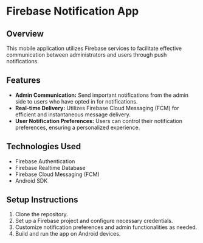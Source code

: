 # Firebase Notification App

## Overview

This mobile application utilizes Firebase services to facilitate effective communication between administrators and users through push notifications.

## Features

- **Admin Communication:** Send important notifications from the admin side to users who have opted in for notifications.
- **Real-time Delivery:** Utilizes Firebase Cloud Messaging (FCM) for efficient and instantaneous message delivery.
- **User Notification Preferences:** Users can control their notification preferences, ensuring a personalized experience.

## Technologies Used

- Firebase Authentication
- Firebase Realtime Database
- Firebase Cloud Messaging (FCM)
- Android SDK

## Setup Instructions

1. Clone the repository.
2. Set up a Firebase project and configure necessary credentials.
3. Customize notification preferences and admin functionalities as needed.
4. Build and run the app on Android devices.

